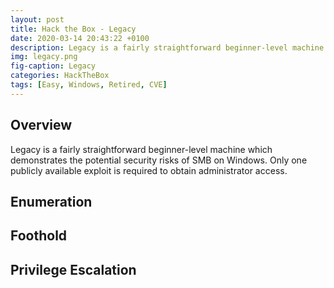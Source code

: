 ```yaml
---
layout: post
title: Hack the Box - Legacy
date: 2020-03-14 20:43:22 +0100
description: Legacy is a fairly straightforward beginner-level machine which demonstrates the potential security risks of SMB on Windows. Only one publicly available exploit is required to obtain administrator access.
img: legacy.png
fig-caption: Legacy
categories: HackTheBox
tags: [Easy, Windows, Retired, CVE]
---
```

## Overview
Legacy is a fairly straightforward beginner-level machine which demonstrates the potential security risks of SMB on Windows. Only one publicly available exploit is required to obtain administrator access.
## Enumeration

## Foothold

## Privilege Escalation
